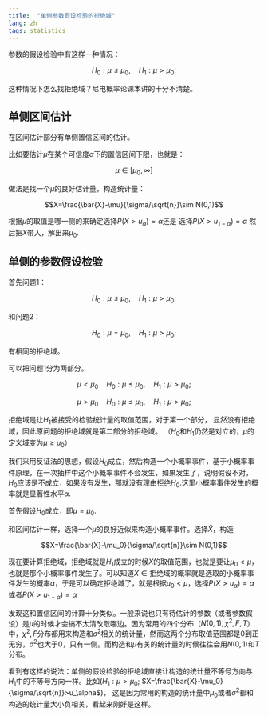 ```yaml
---
title:  "单侧参数假设检验的拒绝域"
lang: zh
tags: statistics
---
```



参数的假设检验中有这样一种情况：

$$H_0:\mu\leq\mu_0,\quad H_1:\mu>\mu_0;$$

这种情况下怎么找拒绝域？尼电概率论课本讲的十分不清楚。

## 单侧区间估计

在区间估计部分有单侧置信区间的估计。

比如要估计$\mu$在某个可信度$\alpha$下的置信区间下限，也就是：

$$\mu\in[\mu_0,\infty]$$

做法是找一个$\mu$的良好估计量，构造统计量：

$$X=\frac{\bar{X}-\mu}{\sigma/\sqrt{n}}\sim N(0,1)$$

根据$\mu$的取值是哪一侧的来确定选择$P(X>u_\alpha)=\alpha$还是
选择$P(X>u_{1-\alpha})=\alpha$
然后把$X$带入，解出来$\mu_0$.

## 单侧的参数假设检验

首先问题1：

$$H_0:\mu\leq\mu_0,\quad H_1:\mu>\mu_0;$$

和问题2：

$$H_0:\mu=\mu_0,\quad H_1:\mu>\mu_0;$$

有相同的拒绝域。

可以把问题1分为两部分。

$$\mu<\mu_0 \quad H_0:\mu\leq\mu_0,\quad H_1:\mu>\mu_0;$$

$$\mu>\mu_0 \quad H_0:\mu\leq\mu_0,\quad H_1:\mu>\mu_0;$$

拒绝域是让$H_1$被接受的检验统计量的取值范围，对于第一个部分，
显然没有拒绝域，因此原问题的拒绝域就是第二部分的拒绝域。
（$H_0$和$H_1$仍然是对立的，$\mu$的定义域变为$\mu\geq\mu_0$）

我们采用反证法的思想，假设$H_0$成立，然后构造一个小概率事件，基于小概率事件原理，在一次抽样中这个小概率事件不会发生，如果发生了，说明假设不对，$H_0$应该是不成立，如果没有发生，那就没有理由拒绝$H_0$.这里小概率事件发生的概率就是显著性水平$\alpha$.

首先假设$H_0$成立，即$\mu=\mu_0$.

和区间估计一样，选择一个$\mu$的良好近似来构造小概率事件。选择$\bar{X}$，构造

$$X=\frac{\bar{X}-\mu_0}{\sigma/\sqrt{n}}\sim N(0,1)$$

现在要计算拒绝域，拒绝域就是$H_1$成立的时候$X$的取值范围，也就是要让$\mu_0<\mu$，也就是那个小概率事件发生了。可以知道$X\in \text{拒绝域}$的概率就是选取的小概率事件发生的概率$\alpha$，于是可以确定拒绝域了，就是根据$\mu_0<\mu$，选择$P(X>u_\alpha)=\alpha$或者$P(X>u_{1-\alpha})=\alpha$

发现这和置信区间的计算十分类似。一般来说也只有待估计的参数（或者参数假设）是$\mu$的时候才会搞不太清改取哪边。因为常用的四个分布（$N(0,1), \chi^2,F,T$）中，$\chi^2,F$分布都用来构造和$\sigma^2$相关的统计量，然而这两个分布取值范围都是0到正无穷，$\sigma^2$也大于0，只有一侧。而构造和$\mu$有关的统计量的时候往往会用$N(0,1)$和$T$分布。

看到有这样的说法：单侧的假设检验的拒绝域直接让构造的统计量不等号方向与$H_1$中的不等号方向一样。比如($H_1:\mu>\mu_0;$ $X=\frac{\bar{X}-\mu_0}{\sigma/\sqrt{n}}>u_\alpha$)，
这是因为常用的构造的统计量中$\mu_0$或者$\sigma^2$都和构造的统计量大小负相关，看起来刚好是这样。